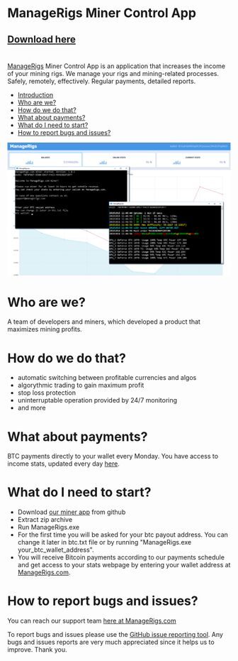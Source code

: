 # ManageRigs Miner Control App

## [Download here](https://github.com/ManageRigs/minercontrol/releases)

# <a name="introduction"></a>
[ManageRigs](https://managerigs.com/) Miner Control App is an application that increases the income of your mining rigs. We manage your rigs and mining-related processes. Safely, remotely, effectively.
Regular payments, detailed reports.

- [Introduction](#introduction)
- [Who are we?](#whoarewe)
- [How do we do that?](#how)
- [What about payments?](#payments)
- [What do I need to start?](#start)
- [How to report bugs and issues?](#bugs)

<img src="img/minercontrol.png" />

# <a name="whoarewe"></a> Who are we?

A team of developers and miners, which developed a product that maximizes mining profits.


# <a name="how"></a> How do we do that?

- automatic switching between profitable currencies and algos
- algorythmic trading to gain maximum profit
- stop loss protection
- uninterruptable operation provided by 24/7 monitoring
- and more


# <a name="payments"></a> What about payments?

BTC payments directly to your wallet every Monday. You have access to income stats, updated every day [here](http://managerigs.com/#check_wallet).


# <a name="start"></a> What do I need to start?

- Download [our miner app](https://github.com/ManageRigs/minercontrol/releases/) from github
- Extract zip archive
- Run ManageRigs.exe
- For the first time you will be asked for your btc payout address. You can change it later in btc.txt file or by running "ManageRigs.exe your_btc_wallet_address".
- You will receive Bitcoin payments according to our payments schedule and get access to your stats webpage by entering your wallet address at [ManageRigs.com](http://managerigs.com/#check_wallet).


# <a name="bugs"></a> How to report bugs and issues?

You can reach our support team [here at ManageRigs.com](http://managerigs.com/#contact_us)

To report bugs and issues please use the [GitHub issue reporting tool](https://github.com/ManageRigs/minercontrol/issues). Any bugs and issues reports are very much appreciated since it helps us to improve. Thank you.
